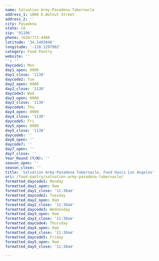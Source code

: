 ```yaml
---
name: Salvation Army-Pasadena Tabernacle
address_1: 1000 E.Walnut Street
address_2: ''
city: Pasadena
state: CA
zip: '91106'
phone: (626)773-4400
latitude: '34.1493046'
longitude: '-118.1297902'
category: Food Pantry
website: ''
'': ''
daycode1: Mon
day1_open: 0900
day1_close: '1130'
daycode2: Tue
day2_open: 0900
day2_close: '1130'
daycode3: Wed
day3_open: 0900
day3_close: '1130'
daycode4: Thu
day4_open: 0900
day4_close: '1130'
daycode5: Fri
day5_open: 0900
day5_close: '1130'
daycode6: ''
day6_open: ''
daycode7: ''
day7_open: ''
day7_close: ''
Year_Round (Y/N): ''
season_open: ''
season_close: ''
title: 'Salvation Army-Pasadena Tabernacle, Food Oasis Los Angeles'
uri: /food-pantry/salvation-army-pasadena-tabernacle/
formatted_daycode1: Monday
formatted_day1_open: 9am
formatted_day1_close: '11:30am'
formatted_daycode2: Tuesday
formatted_day2_open: 9am
formatted_day2_close: '11:30am'
formatted_daycode3: Wednesday
formatted_day3_open: 9am
formatted_day3_close: '11:30am'
formatted_daycode4: Thursday
formatted_day4_open: 9am
formatted_day4_close: '11:30am'
formatted_daycode5: Friday
formatted_day5_open: 9am
formatted_day5_close: '11:30am'

---
```

